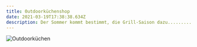 ```yaml
---
title: 0utdoorküchenshop
date: 2021-03-19T17:38:38.634Z
description: Der Sommer kommt bestimmt, die Grill-Saison dazu...........
---
```

![Outdoorküchen](/assets/outdoor.web.jpg "Outdoorküchen, im Garten endlich wieder Grillen")